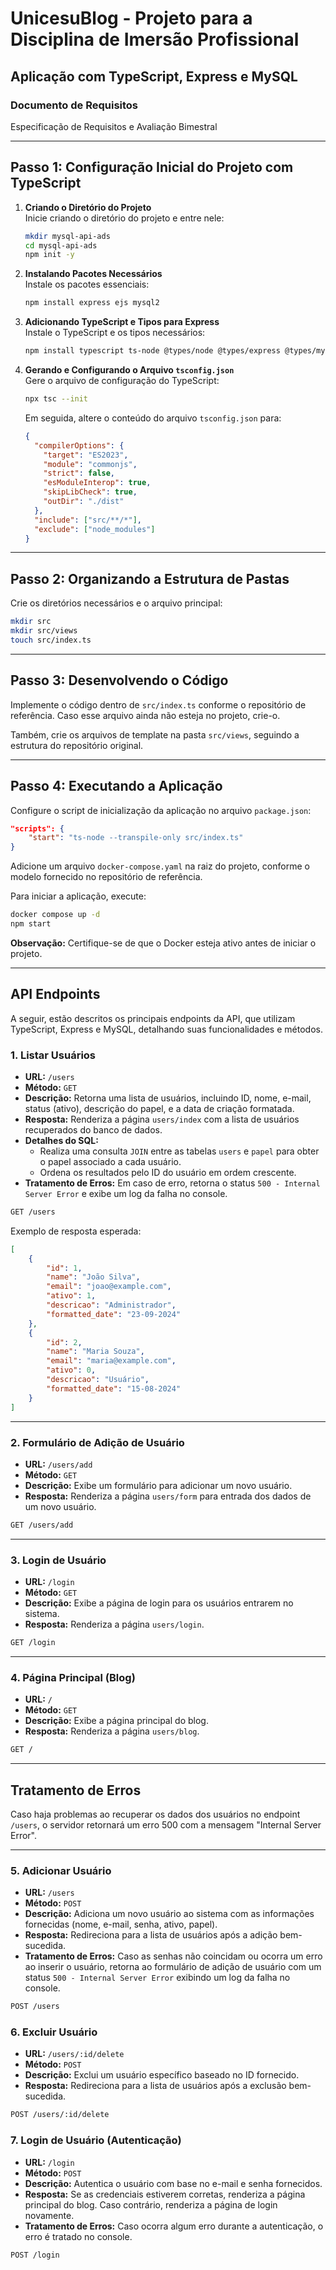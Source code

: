 
# UnicesuBlog - Projeto para a Disciplina de Imersão Profissional

## Aplicação com TypeScript, Express e MySQL

### Documento de Requisitos

Especificação de Requisitos e Avaliação Bimestral

---

## Passo 1: Configuração Inicial do Projeto com TypeScript

1. **Criando o Diretório do Projeto**  
   Inicie criando o diretório do projeto e entre nele:
   ```bash
   mkdir mysql-api-ads
   cd mysql-api-ads
   npm init -y
   ```

2. **Instalando Pacotes Necessários**  
   Instale os pacotes essenciais:
   ```bash
   npm install express ejs mysql2
   ```

3. **Adicionando TypeScript e Tipos para Express**  
   Instale o TypeScript e os tipos necessários:
   ```bash
   npm install typescript ts-node @types/node @types/express @types/mysql --save-dev
   ```

4. **Gerando e Configurando o Arquivo `tsconfig.json`**  
   Gere o arquivo de configuração do TypeScript:
   ```bash
   npx tsc --init
   ```
   Em seguida, altere o conteúdo do arquivo `tsconfig.json` para:
   ```json
   {
     "compilerOptions": {
       "target": "ES2023",
       "module": "commonjs",
       "strict": false,
       "esModuleInterop": true,
       "skipLibCheck": true,
       "outDir": "./dist"
     },
     "include": ["src/**/*"],
     "exclude": ["node_modules"]
   }
   ```

---

## Passo 2: Organizando a Estrutura de Pastas

Crie os diretórios necessários e o arquivo principal:
```bash
mkdir src
mkdir src/views
touch src/index.ts
```

---

## Passo 3: Desenvolvendo o Código

Implemente o código dentro de `src/index.ts` conforme o repositório de referência. Caso esse arquivo ainda não esteja no projeto, crie-o.

Também, crie os arquivos de template na pasta `src/views`, seguindo a estrutura do repositório original.

---

## Passo 4: Executando a Aplicação

Configure o script de inicialização da aplicação no arquivo `package.json`:
```json
"scripts": {
    "start": "ts-node --transpile-only src/index.ts"
}
```

Adicione um arquivo `docker-compose.yaml` na raiz do projeto, conforme o modelo fornecido no repositório de referência.

Para iniciar a aplicação, execute:
```bash
docker compose up -d
npm start
```
**Observação:** Certifique-se de que o Docker esteja ativo antes de iniciar o projeto.

---

## API Endpoints

A seguir, estão descritos os principais endpoints da API, que utilizam TypeScript, Express e MySQL, detalhando suas funcionalidades e métodos.

### 1. **Listar Usuários**

- **URL:** `/users`
- **Método:** `GET`
- **Descrição:** Retorna uma lista de usuários, incluindo ID, nome, e-mail, status (ativo), descrição do papel, e a data de criação formatada.
- **Resposta:** Renderiza a página `users/index` com a lista de usuários recuperados do banco de dados.
- **Detalhes do SQL:**
  - Realiza uma consulta `JOIN` entre as tabelas `users` e `papel` para obter o papel associado a cada usuário.
  - Ordena os resultados pelo ID do usuário em ordem crescente.
- **Tratamento de Erros:** Em caso de erro, retorna o status `500 - Internal Server Error` e exibe um log da falha no console.

```bash
GET /users
```

Exemplo de resposta esperada:
```json
[
    {
        "id": 1,
        "name": "João Silva",
        "email": "joao@example.com",
        "ativo": 1,
        "descricao": "Administrador",
        "formatted_date": "23-09-2024"
    },
    {
        "id": 2,
        "name": "Maria Souza",
        "email": "maria@example.com",
        "ativo": 0,
        "descricao": "Usuário",
        "formatted_date": "15-08-2024"
    }
]
```

---

### 2. **Formulário de Adição de Usuário**

- **URL:** `/users/add`
- **Método:** `GET`
- **Descrição:** Exibe um formulário para adicionar um novo usuário.
- **Resposta:** Renderiza a página `users/form` para entrada dos dados de um novo usuário.

```bash
GET /users/add
```

---

### 3. **Login de Usuário**

- **URL:** `/login`
- **Método:** `GET`
- **Descrição:** Exibe a página de login para os usuários entrarem no sistema.
- **Resposta:** Renderiza a página `users/login`.

```bash
GET /login
```

---

### 4. **Página Principal (Blog)**

- **URL:** `/`
- **Método:** `GET`
- **Descrição:** Exibe a página principal do blog.
- **Resposta:** Renderiza a página `users/blog`.

```bash
GET /
```

---

## Tratamento de Erros

Caso haja problemas ao recuperar os dados dos usuários no endpoint `/users`, o servidor retornará um erro 500 com a mensagem "Internal Server Error". 

---

### 5. **Adicionar Usuário**

- **URL:** `/users`
- **Método:** `POST`
- **Descrição:** Adiciona um novo usuário ao sistema com as informações fornecidas (nome, e-mail, senha, ativo, papel).
- **Resposta:** Redireciona para a lista de usuários após a adição bem-sucedida.
- **Tratamento de Erros:** Caso as senhas não coincidam ou ocorra um erro ao inserir o usuário, retorna ao formulário de adição de usuário com um status `500 - Internal Server Error` exibindo um log da falha no console.

```bash
POST /users
```

### 6. **Excluir Usuário**

- **URL:** `/users/:id/delete`
- **Método:** `POST`
- **Descrição:** Exclui um usuário específico baseado no ID fornecido.
- **Resposta:** Redireciona para a lista de usuários após a exclusão bem-sucedida.

```bash
POST /users/:id/delete
```

### 7. **Login de Usuário (Autenticação)**

- **URL:** `/login`
- **Método:** `POST`
- **Descrição:** Autentica o usuário com base no e-mail e senha fornecidos.
- **Resposta:** Se as credenciais estiverem corretas, renderiza a página principal do blog. Caso contrário, renderiza a página de login novamente.
- **Tratamento de Erros:** Caso ocorra algum erro durante a autenticação, o erro é tratado no console.

```bash
POST /login
```
